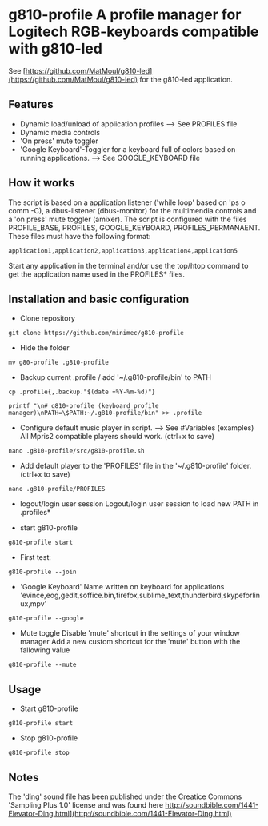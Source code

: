 
# g810-profile A profile manager for Logitech RGB-keyboards compatible with g810-led
See [https://github.com/MatMoul/g810-led](https://github.com/MatMoul/g810-led) for the g810-led application.


## Features
- Dynamic load/unload of application profiles --> See PROFILES file
- Dynamic media controls
- 'On press' mute toggler
- 'Google Keyboard'-Toggler for a keyboard full of colors based on running applications. --> See GOOGLE_KEYBOARD file

## How it works
The script is based on a application listener ('while loop' based on 'ps o comm -C), a dbus-listener (dbus-monitor) for the multimendia controls and a 'on press' mute toggler (amixer).
The script is configured with the files PROFILE_BASE, PROFILES, GOOGLE_KEYBOARD, PROFILES_PERMANAENT.
These files must have the following format:
```
application1,application2,application3,application4,application5
```
Start any application in the terminal and/or use the top/htop command to get the application name used in the PROFILES* files.


## Installation and basic configuration

- Clone repository
```
git clone https://github.com/minimec/g810-profile
```

- Hide the folder
```
mv g80-profile .g810-profile
```

- Backup current .profile / add '~/.g810-profile/bin' to PATH
```
cp .profile{,.backup."$(date +%Y-%m-%d)"}
```
```
printf "\n# g810-profile (keyboard profile manager)\nPATH=\$PATH:~/.g810-profile/bin" >> .profile
```



- Configure default music player in script. --> See #Variables (examples) All Mpris2 compatible players should work. (ctrl+x to save)
```
nano .g810-profile/src/g810-profile.sh
```

- Add default player to the 'PROFILES' file in the '~/.g810-profile' folder. (ctrl+x to save)
```
nano .g810-profile/PROFILES
```

- logout/login user session
Logout/login user session to load new PATH in .profiles*

- start g810-profile
```
g810-profile start
```

- First test:
```
g810-profile --join
```
- 'Google Keyboard' Name written on keyboard for applications 'evince,eog,gedit,soffice.bin,firefox,sublime_text,thunderbird,skypeforlinux,mpv'
```
g810-profile --google
```
- Mute toggle
Disable 'mute' shortcut in the settings of your window manager
Add a new custom shortcut for the 'mute' button with the fallowing value
```
g810-profile --mute
```
## Usage
- Start g810-profile
```
g810-profile start
```
- Stop g810-profile
```
g810-profile stop
```
## Notes
The 'ding' sound file has been published under the Creatice Commons 'Sampling Plus 1.0' license and was found here http://soundbible.com/1441-Elevator-Ding.html](http://soundbible.com/1441-Elevator-Ding.html)
